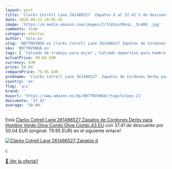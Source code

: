 ```yaml
---
layout: post
title: 'Clarks Cotrell Lane 261486527  Zapatos d al 37.41 % de descuento'
date: 2020-09-23 20:05:45
image: 'https://m.media-amazon.com/images/I/31ASyuVNsoL._SL400_.jpg'
comments: true
category: ofertas
author: 'tole.es'
slug: 'B07TNVVWG6-es Clarks Cotrell Lane 261486527 Zapatos de Cordones Derby...'
sku: 'B07TNVVWG6-es'
tags: [ 'Calzado de trabajo para mujer','Calzado deportivo para hombre','Calzado sanitario y de hostelería para mujer','Chanclas y sandalias de piscina para hombre','Sandalias y chanclas para niña','Zapatillas y calzado deportivo para hombre','Zapatos','Zapatos para hombre','Zapatos para mujer','Zapatos para niñas pequeñas','Zapatos y complementos','Zuecos sanitarios y de hostelería para mujer','Zuecos y mules para hombre','zapatos', ]
actualPrice: 50.04 EUR
currency: EUR
price: 50.04
comparePrice: 79.95 EUR
prodname: 'Clarks Cotrell Lane 261486527  Zapatos de Cordones Derby para Hombre  Verde  Olive Combi Olive Combi   43 EU'
country: 'es'
flag: '🇪🇸'
brand: ''
buyurl: 'https://www.amazon.es/dp/B07TNVVWG6/?tag=tolees-21'
descuento: '37.41'
average: '50.04'
---
```


Está [Clarks Cotrell Lane 261486527  Zapatos de Cordones Derby para Hombre  Verde  Olive Combi Olive Combi   43 EU](https://www.amazon.es/dp/B07TNVVWG6/?tag=tolees-21) con 37.41 de descuento por 50.04 EUR (original: 79.95 EUR) en el siguiente enlace!

[![Clarks Cotrell Lane 261486527  Zapatos d](https://m.media-amazon.com/images/I/31ASyuVNsoL._SL400_.jpg)](https://www.amazon.es/dp/B07TNVVWG6/?tag=tolees-21)

ℹ️:


[🛒 Ver la oferta!!](https://www.amazon.es/dp/B07TNVVWG6/?tag=tolees-21)
